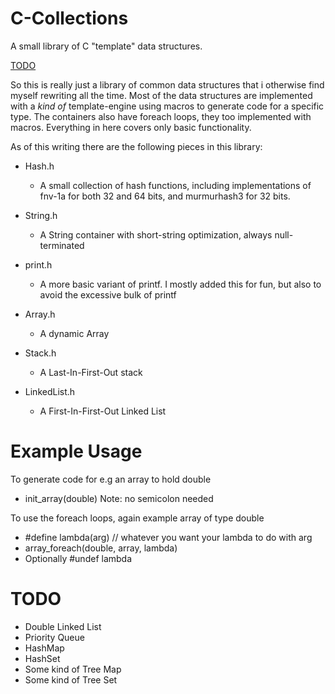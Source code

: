 # C-Collections
A small library of C "template" data structures.

[TODO](#TODO)

So this is really just a library of common data structures that i otherwise find myself rewriting all the time.
Most of the data structures are implemented with a *kind of* template-engine using macros to generate code for a specific type.
The containers also have foreach loops, they too implemented with macros.
Everything in here covers only basic functionality.

As of this writing there are the following pieces in this library:

  - Hash.h 
    - A small collection of hash functions, including implementations of fnv-1a for both 32 and 64 bits, and murmurhash3 for 32 bits.
    
  - String.h
    - A String container with short-string optimization, always null-terminated
    
  - print.h
    - A more basic variant of printf. I mostly added this for fun, but also to avoid the excessive bulk of printf
    
  - Array.h
    - A dynamic Array
    
  - Stack.h
    - A Last-In-First-Out stack
    
   - LinkedList.h
      - A First-In-First-Out Linked List
    
# Example Usage
To generate code for e.g an array to hold double
  - init_array(double)
Note: no semicolon needed

To use the foreach loops, again example array of type double
  - #define lambda(arg) // whatever you want your lambda to do with arg
  - array_foreach(double, array, lambda)
  - Optionally #undef lambda
    
# TODO
  - Double Linked List
  - Priority Queue
  - HashMap
  - HashSet
  - Some kind of Tree Map
  - Some kind of Tree Set
